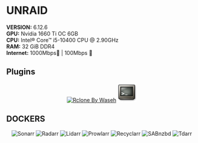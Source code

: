 # UNRAID
**VERSION:** 6.12.6<br />
**GPU:** Nvidia 1660 Ti OC 6GB<br />
**CPU:** Intel® Core™ i5-10400 CPU @ 2.90GHz<br />
**RAM:** 32 GiB DDR4<br />
**Internet:** 1000Mbps🔻 | 100Mbps 🔺

## Plugins

<p align="center">
  <a href="#"><img src="https://raw.githubusercontent.com/rclone/rclone/master/graphics/logo/logo_symbol/logo_symbol_color_512px.png" width="50px" title="Rclone By Waseh" /></a>
  <a href="#"><img src="https://raw.githubusercontent.com/Squidly271/user.scripts/master/source/user.scripts/usr/local/emhttp/plugins/user.scripts/images/user.scripts.png" width="50px" title="User Scripts By Andrew Zawadzki" /></a>
</p>

## DOCKERS
<p align="center">
  <img src="https://avatars.githubusercontent.com/u/1082903?s=200&v=4" width="50px" title="Sonarr" />
  <img src="https://avatars.githubusercontent.com/u/25025331?s=200&v=4" width="50px" title="Radarr" />
  <img src="https://avatars.githubusercontent.com/u/28475832?s=200&v=4" width="50px" title="Lidarr" />
  <img src="https://avatars.githubusercontent.com/u/73049443?s=200&v=4" width="50px" title="Prowlarr" />
  <img src="https://avatars.githubusercontent.com/u/105823709?s=200&v=4" width="50px" title="Recyclarr" />
  <img src="https://avatars.githubusercontent.com/u/960698?s=200&v=4" width="50px" title="SABnzbd" />
  <img src="https://avatars.githubusercontent.com/u/43864057?v=4" width="50px" title="Tdarr" />
  
</p>

